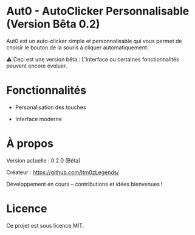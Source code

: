 # Aut0 - AutoClicker Personnalisable (Version Bêta 0.2)
Aut0 est un auto-clicker simple et personnalisable qui vous permet de choisir le bouton de la souris à cliquer automatiquement.

⚠️ Ceci est une version bêta : L'interface ou certaines fonctionnalités peuvent encore évoluer.


# Fonctionnalités

- Personalisation des touches

- Interface moderne

# À propos
Version actuelle : 0.2.0 (Bêta)

Créateur : https://github.com/Itm0zLegends/

Développement en cours – contributions et idées bienvenues !

# Licence
Ce projet est sous licence MIT.
